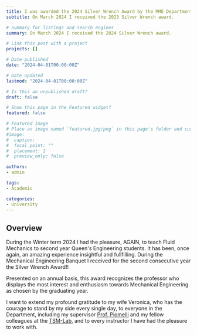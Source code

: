 ```yaml
---
title: I was awarded the 2024 Silver Wrench Award by the MME Department. 
subtitle: On March 2024 I received the 2023 Silver Wrench award.

# Summary for listings and search engines
summary: On March 2024 I received the 2024 Silver Wrench award.

# Link this post with a project
projects: []

# Date published
date: "2024-04-01T00:00:00Z"

# Date updated
lastmod: "2024-04-01T00:00:00Z"

# Is this an unpublished draft?
draft: false

# Show this page in the Featured widget?
featured: false

# Featured image
# Place an image named `featured.jpg/png` in this page's folder and customize its options here.
#image:
#  caption:
#  focal_point: ""
#  placement: 2
#  preview_only: false

authors:
- admin

tags:
- Academic

categories:
- University
---
```


## Overview
During the Winter term 2024 I had the pleasure, AGAIN, to teach Fluid Mechanics to second year Queen's Engineering students. It has been, once again, an amazing experience insightful and fullfilling. During the Mechanical Engineering Banquet I received for the second consecutive year the Silver Wrench Award!!

Presented on an annual basis, this award recognizes the professor who displays the most interest and enthusiasm towards Mechanical Engineering as chosen by the graduating year.

I want to extend my profound gratitude to my wife Veronica, who has the courage to stand by my side every single day, to everyone in the Department, including my supervisor [Prof. Piomelli](https://me.queensu.ca/People/Piomelli/index.html) and my fellow colleagues at the [TSM-Lab](https://me.queensu.ca/People/Piomelli/TSMLab.html), and to every instructor I have had the pleasure to work with.
